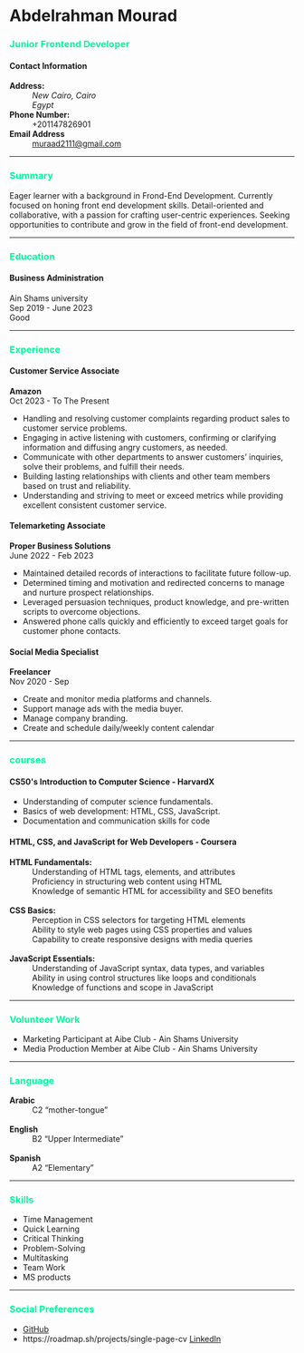 <!DOCTYPE html>
<html lang="en">
<head>
    <meta charset="UTF-8">
    <meta name="viewport" content="width=device-width, initial-scale=1.0">
    <title>Abdelrahman Mourad</title>
    <link rel="icon" href="cv.png">
</head>
<body>
    <div class="personal_info">
        <h1>
            Abdelrahman Mourad
        </h1>
        <h3 style="color: mediumspringgreen;">
            Junior Frontend Developer
        </h3>
        <div class="contact_info">
            <h4>
                Contact Information
            </h4>
            <p>
                <dl>
                    <dt>
                        <strong>
                            Address:
                        </strong>
                            <dd>
                                <address>
                                    New Cairo, Cairo <br>
                                Egypt
                                </address>
                            </dd>
                    </dt>
                    <dt>
                        <strong>Phone Number:</strong>
                    </dt>
                        <dd>
                            +201147826901
                        </dd>
                    <dt>
                        <strong>
                            Email Address
                        </strong>
                        <dd>
                            <a href="muraad2111@gmail.com">muraad2111@gmail.com</a>
                        </dd>
                    </dt>
                </dl>
        </div>
    </div>
    <hr>
    <div class="summary">
        <h3 style="color: mediumspringgreen;"> 
            Summary
        </h3>
        <p>
            Eager learner with a background in Frond-End Development. Currently focused on honing front
            end development skills. Detail-oriented and collaborative, with a passion for crafting user-centric 
            experiences. Seeking opportunities to contribute and grow in the field of front-end development.
        </p>
    </div>
    <hr>
    <div class="education">
        <h3 style="color: mediumspringgreen;">
            Education
        </h3>
        <h4>
            Business Administration
        </h4>
        <p>
            Ain Shams university <br>
            Sep 2019 - June 2023 <br>
            Good
        </p>
    </div>
    <hr>
    <div class="experience">
        <h3 style="color: mediumspringgreen;"> 
            Experience
        </h3>
        <div class="amazon">
            <h4>
                Customer Service Associate
            </h4>
            <p>
                <strong>
                    Amazon
                </strong>
                <br>
                Oct 2023 - To The Present
                <ul>
                    <li>
                        Handling and resolving customer complaints regarding product sales to customer service problems.  
                    </li>
                    <li>
                        Engaging in active listening with customers, confirming or clarifying information and diffusing angry customers, as needed. 
                    </li>
                    <li>
                        Communicate with other departments to answer customers’ inquiries, solve their 
                        problems, and fulfill their needs.  
                    </li>
                    <li>
                        Building lasting relationships with clients and other team members based on trust and 
                        reliability. 
                    </li>
                    <li>
                        Understanding and striving to meet or exceed metrics while providing excellent 
                        consistent customer service. 
                    </li>
                </ul>
            </p>
        </div>
        <div class="telemarketing">
            <h4>
                Telemarketing Associate
            </h4>
            <p>
                <Strong>
                    Proper Business Solutions 
                </Strong>
                <br>
                June 2022 - Feb 2023
                <ul>
                    <li>
                        Maintained detailed records of interactions to facilitate future follow-up.  
                    </li>
                    <li>
                        Determined timing and motivation and redirected concerns to manage and nurture prospect relationships.  
                    </li>
                    <li>
                        Leveraged persuasion techniques, product knowledge, and pre-written scripts to overcome objections. 
                    </li>
                    <li>
                        Answered phone calls quickly and efficiently to exceed target goals for customer phone contacts.
                    </li>
                </ul>
            </p>
        </div>
        <div class="Social Media Specialist">
            <h4>
                Social Media Specialist 
            </h4>
            <p>
                <strong>
                    Freelancer
                </strong>
                <br>
                Nov 2020 - Sep
                <ul>
                    <li>
                        Create and monitor media platforms and channels.  
                    </li>
                    <li>
                        Support manage ads with the media buyer.  
                    </li>
                    <li>
                        Manage company branding. 
                    </li>
                    <li>
                        Create and schedule daily/weekly content calendar 
                    </li>
                </ul>
            </p>
        </div>
    </div>
    <hr>
    <div class="courses">
        <h3 style="color: mediumspringgreen;">
            courses
        </h3>
        <div class="CS50">
            <h4>
                CS50's Introduction to Computer Science - HarvardX 
            </h4>
            <p>
                <ul>
                    <li>
                        Understanding of computer science fundamentals. 
                    </li>
                    <li>
                        Basics of web development: HTML, CSS, JavaScript. 
                    </li>
                    <li>
                        Documentation and communication skills for code 
                    </li>
                </ul>
            </p>
        </div>
        <div class="coutsera">
            <h4>
                HTML, CSS, and JavaScript for Web Developers - Coursera
            </h4>
            <p>
                <dl>
                    <dt>
                        <strong>
                            HTML Fundamentals: 
                        </strong>
                        <dd>
                            Understanding of HTML tags, elements, and attributes 
                        </dd>
                        <dd>
                            Proficiency in structuring web content using HTML 
                        </dd>
                        <dd>
                            Knowledge of semantic HTML for accessibility and SEO benefits 
                        </dd>
                    </dt>
                    <br>
                    <dt>
                        <strong>
                            CSS Basics:
                        </strong>
                        <dd>
                            Perception in CSS selectors for targeting HTML elements 
                        </dd>
                        <dd>
                            Ability to style web pages using CSS properties and values 
                        </dd>
                        <dd>
                            Capability to create responsive designs with media queries 
                        </dd>
                    </dt>
                    <br>
                    <dt>
                        <strong>
                            JavaScript Essentials: 
                        </strong>
                        <dd>
                            Understanding of JavaScript syntax, data types, and variables 
                        </dd>
                        <dd>
                            Ability in using control structures like loops and conditionals 
                        </dd>
                        <dd>
                            Knowledge of functions and scope in JavaScript 
                        </dd>
                    </dt>
                </dl>
            </p>
        </div>
    </div>
    <hr>
    <div class="volunteer">
        <h3 style="color: mediumspringgreen;">
            Volunteer Work 
        </h3>
        <p>
            <ul>
                <li>
                    Marketing Participant at Aibe Club - Ain Shams University 
                </li>
                <li>
                    Media Production Member at Aibe Club - Ain Shams University 
                </li>
            </ul>
        </p>
    </div>
    <hr>
    <div class="lang">
        <h3 style="color: mediumspringgreen;">
            Language
        </h3>
            <dl>
                <dt>
                    <strong>
                        Arabic
                    </strong>
                    <dd>
                        C2 “mother-tongue”
                    </dd>
                </dt>
                <br>
                <dt>
                    <strong>
                        English
                    </strong>
                    <dd>
                        B2 “Upper Intermediate” 
                    </dd>
                </dt>
                <br>
                <dt>
                    <strong>
                        Spanish
                    </strong>
                    <dd>
                        A2 “Elementary” 
                    </dd>
                </dt>
            </dl>
    </div>
    <hr>
    <div class="skill">
        <h3 style="color: mediumspringgreen;">
            Skills
        </h3>
            <ul>
                <li>
                    Time Management
                </li>
                <li>
                    Quick Learning 
                </li>
                <li>
                    Critical Thinking 
                </li>
                <li>
                    Problem-Solving 
                </li>
                <li>
                    Multitasking
                </li>
                <li>
                    Team Work 
                </li>
                <li>
                    MS products
                </li>
            </ul>
    </div>
    <hr>
    <div class="social">
        <h3 style="color: mediumspringgreen;">
            Social Preferences
        </h3>
        <ul>
            <li>
                <a href="https://github.com/Mourad211">GitHub</a>
            </li>
            <li>  
                https://roadmap.sh/projects/single-page-cv
                <a href="https://www.linkedin.com/in/abdelrhmanmurad21/">LinkedIn</a>
            </li>
        </ul>
    </div>
</body>
</html>
